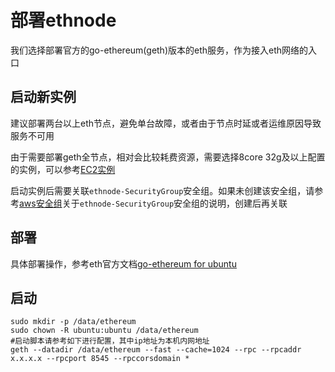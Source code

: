 # 部署ethnode
我们选择部署官方的go-ethereum(geth)版本的eth服务，作为接入eth网络的入口

## 启动新实例
建议部署两台以上eth节点，避免单台故障，或者由于节点时延或者运维原因导致服务不可用

由于需要部署geth全节点，相对会比较耗费资源，需要选择8core 32g及以上配置的实例，可以参考[EC2实例](new_ec2_cn.md)

启动实例后需要关联`ethnode-SecurityGroup`安全组。如果未创建该安全组，请参考[aws安全组](security_group_cn.md)关于`ethnode-SecurityGroup`安全组的说明，创建后再关联

## 部署
具体部署操作，参考eth官方文档[go-ethereum for ubuntu](https://github.com/ethereum/go-ethereum/wiki/Installation-Instructions-for-Ubuntu)

## 启动
```
sudo mkdir -p /data/ethereum
sudo chown -R ubuntu:ubuntu /data/ethereum
#启动脚本请参考如下进行配置，其中ip地址为本机内网地址
geth --datadir /data/ethereum --fast --cache=1024 --rpc --rpcaddr x.x.x.x --rpcport 8545 --rpccorsdomain *
```
